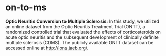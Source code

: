 # on-to-ms
**Optic Neuritis Conversion to Multiple Sclerosis:**
In this study, we utilized an online dataset from the Optic Neuritis Treatment Trial (ONTT), a randomized controlled trial that evaluated the effects of corticosteroids on acute optic neuritis and the subsequent development of clinically definite multiple sclerosis (CDMS). The publicly available ONTT dataset can be accessed online at http://lons.jaeb.org/.
